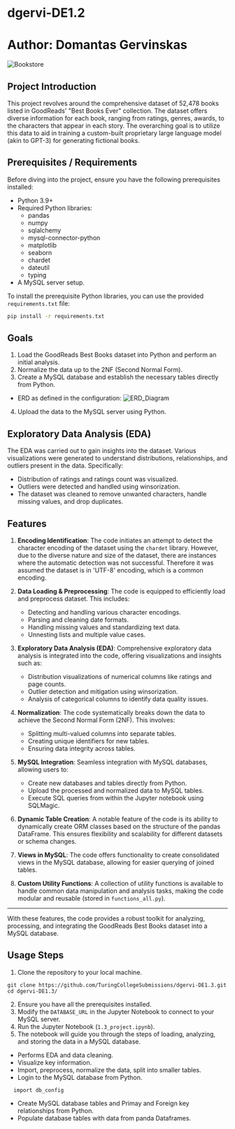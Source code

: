 # dgervi-DE1.2

# Author: Domantas Gervinskas

![Bookstore](https://uniacco.com/blog/wp-content/uploads/2020/03/DARYY1.jpg)

## Project Introduction

This project revolves around the comprehensive dataset of 52,478 books listed in GoodReads' "Best Books Ever" collection. The dataset offers diverse information for each book, ranging from ratings, genres, awards, to the characters that appear in each story. The overarching goal is to utilize this data to aid in training a custom-built proprietary large language model (akin to GPT-3) for generating fictional books.

## Prerequisites / Requirements

Before diving into the project, ensure you have the following prerequisites installed:

- Python 3.9+
- Required Python libraries:
  - pandas
  - numpy
  - sqlalchemy
  - mysql-connector-python
  - matplotlib
  - seaborn
  - chardet
  - dateutil
  - typing
- A MySQL server setup.

To install the prerequisite Python libraries, you can use the provided `requirements.txt` file:

```bash
pip install -r requirements.txt
```

## Goals

1. Load the GoodReads Best Books dataset into Python and perform an initial analysis.
2. Normalize the data up to the 2NF (Second Normal Form).
3. Create a MySQL database and establish the necessary tables directly from Python.

- ERD as defined in the configuration:
  ![ERD_Diagram](ERD_img.png)

4. Upload the data to the MySQL server using Python.

## Exploratory Data Analysis (EDA)

The EDA was carried out to gain insights into the dataset. Various visualizations were generated to understand distributions, relationships, and outliers present in the data. Specifically:

- Distribution of ratings and ratings count was visualized.
- Outliers were detected and handled using winsorization.
- The dataset was cleaned to remove unwanted characters, handle missing values, and drop duplicates.

## Features

1. **Encoding Identification**: The code initiates an attempt to detect the character encoding of the dataset using the `chardet` library. However, due to the diverse nature and size of the dataset, there are instances where the automatic detection was not successful. Therefore it was assumed the dataset is in 'UTF-8' encoding, which is a common encoding.

2. **Data Loading & Preprocessing**: The code is equipped to efficiently load and preprocess dataset. This includes:

   - Detecting and handling various character encodings.
   - Parsing and cleaning date formats.
   - Handling missing values and standardizing text data.
   - Unnesting lists and multiple value cases.

3. **Exploratory Data Analysis (EDA)**: Comprehensive exploratory data analysis is integrated into the code, offering visualizations and insights such as:
   - Distribution visualizations of numerical columns like ratings and page counts.
   - Outlier detection and mitigation using winsorization.
   - Analysis of categorical columns to identify data quality issues.
4. **Normalization**: The code systematically breaks down the data to achieve the Second Normal Form (2NF). This involves:

   - Splitting multi-valued columns into separate tables.
   - Creating unique identifiers for new tables.
   - Ensuring data integrity across tables.

5. **MySQL Integration**: Seamless integration with MySQL databases, allowing users to:
   - Create new databases and tables directly from Python.
   - Upload the processed and normalized data to MySQL tables.
   - Execute SQL queries from within the Jupyter notebook using SQLMagic.
6. **Dynamic Table Creation**: A notable feature of the code is its ability to dynamically create ORM classes based on the structure of the pandas DataFrame. This ensures flexibility and scalability for different datasets or schema changes.

7. **Views in MySQL**: The code offers functionality to create consolidated views in the MySQL database, allowing for easier querying of joined tables.

8. **Custom Utility Functions**: A collection of utility functions is available to handle common data manipulation and analysis tasks, making the code modular and reusable (stored in `functions_all.py`).

---

With these features, the code provides a robust toolkit for analyzing, processing, and integrating the GoodReads Best Books dataset into a MySQL database.

## Usage Steps

1. Clone the repository to your local machine.

```
git clone https://github.com/TuringCollegeSubmissions/dgervi-DE1.3.git
cd dgervi-DE1.3/
```

2. Ensure you have all the prerequisites installed.
3. Modify the `DATABASE_URL` in the Jupyter Notebook to connect to your MySQL server.
4. Run the Jupyter Notebook (`1.3_project.ipynb`).
5. The notebook will guide you through the steps of loading, analyzing, and storing the data in a MySQL database.

- Performs EDA and data cleaning.
- Visualize key information.
- Import, preprocess, normalize the data, split into smaller tables.
- Login to the MySQL database from Python.

```
  import db_config
```

- Create MySQL database tables and Primay and Foreign key relationships from Python.
- Populate database tables with data from panda Dataframes.
